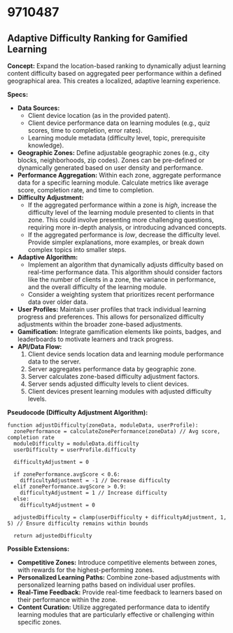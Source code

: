 # 9710487

## Adaptive Difficulty Ranking for Gamified Learning

**Concept:** Expand the location-based ranking to dynamically adjust learning content difficulty based on aggregated peer performance within a defined geographical area. This creates a localized, adaptive learning experience.

**Specs:**

*   **Data Sources:**
    *   Client device location (as in the provided patent).
    *   Client device performance data on learning modules (e.g., quiz scores, time to completion, error rates).
    *   Learning module metadata (difficulty level, topic, prerequisite knowledge).
*   **Geographic Zones:** Define adjustable geographic zones (e.g., city blocks, neighborhoods, zip codes). Zones can be pre-defined or dynamically generated based on user density and performance.
*   **Performance Aggregation:** Within each zone, aggregate performance data for a specific learning module. Calculate metrics like average score, completion rate, and time to completion.
*   **Difficulty Adjustment:** 
    *   If the aggregated performance within a zone is *high*, increase the difficulty level of the learning module presented to clients in that zone. This could involve presenting more challenging questions, requiring more in-depth analysis, or introducing advanced concepts.
    *   If the aggregated performance is *low*, decrease the difficulty level. Provide simpler explanations, more examples, or break down complex topics into smaller steps.
*   **Adaptive Algorithm:** 
    *   Implement an algorithm that dynamically adjusts difficulty based on real-time performance data. This algorithm should consider factors like the number of clients in a zone, the variance in performance, and the overall difficulty of the learning module.
    *   Consider a weighting system that prioritizes recent performance data over older data.
*   **User Profiles:** Maintain user profiles that track individual learning progress and preferences. This allows for personalized difficulty adjustments within the broader zone-based adjustments.
*   **Gamification:** Integrate gamification elements like points, badges, and leaderboards to motivate learners and track progress.
*   **API/Data Flow:**
    1.  Client device sends location data and learning module performance data to the server.
    2.  Server aggregates performance data by geographic zone.
    3.  Server calculates zone-based difficulty adjustment factors.
    4.  Server sends adjusted difficulty levels to client devices.
    5.  Client devices present learning modules with adjusted difficulty levels.

**Pseudocode (Difficulty Adjustment Algorithm):**

```
function adjustDifficulty(zoneData, moduleData, userProfile):
  zonePerformance = calculateZonePerformance(zoneData) // Avg score, completion rate
  moduleDifficulty = moduleData.difficulty
  userDifficulty = userProfile.difficulty

  difficultyAdjustment = 0

  if zonePerformance.avgScore < 0.6:
    difficultyAdjustment = -1 // Decrease difficulty
  elif zonePerformance.avgScore > 0.9:
    difficultyAdjustment = 1 // Increase difficulty
  else:
    difficultyAdjustment = 0

  adjustedDifficulty = clamp(userDifficulty + difficultyAdjustment, 1, 5) // Ensure difficulty remains within bounds

  return adjustedDifficulty
```

**Possible Extensions:**

*   **Competitive Zones:**  Introduce competitive elements between zones, with rewards for the highest-performing zones.
*   **Personalized Learning Paths:** Combine zone-based adjustments with personalized learning paths based on individual user profiles.
*   **Real-Time Feedback:** Provide real-time feedback to learners based on their performance within the zone.
*   **Content Curation:** Utilize aggregated performance data to identify learning modules that are particularly effective or challenging within specific zones.